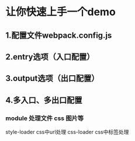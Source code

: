 # 让你快速上手一个demo

## 1.配置文件webpack.config.js
## 2.entry选项（入口配置）
## 3.output选项（出口配置）
## 4.多入口、多出口配置

### module 处理文件 css 图片等
style-loader  css中url处理
css-loader css中标签处理
